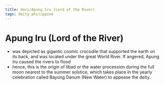 ```yaml
---
title: docs/Apung Iru (Lord of the River)
tags: deity philippine
---
```


# Apung Iru (Lord of the River)
- was depicted as gigantic cosmic crocodile that supported the earth on its back, and was located under the great World River. If angered, Apung Iru caused the rivers to flood
- hence, this is the origin of libad or the water procession during the full moon nearest to the summer solstice, which takes place in the yearly celebration called Bayung Danum (New Water) to appease the deity.